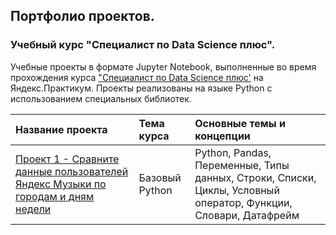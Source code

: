 ## Портфолио проектов.
### Учебный курс "Специалист по Data Science плюс".

Учебные проекты в формате Jupyter Notebook, выполненные во время прохождения курса ["Специалист по Data Science плюс'](https://praktikum.yandex.ru/data-scientist-plus/) на Яндекс.Практикум. Проекты реализованы на языке Python с использованием специальных библиотек.

| Название проекта | Тема курса | Основные темы и концепции |
:----------------- | :------------------------- | :--------------------------- |
| [Проект 1 - Сравните данные пользователей Яндекс Музыки по городам и дням недели](01_project) | Базовый Python | Python, Pandas, Переменные, Типы данных, Строки, Списки, Циклы, Условный оператор, Функции, Словари, Датафрейм|








